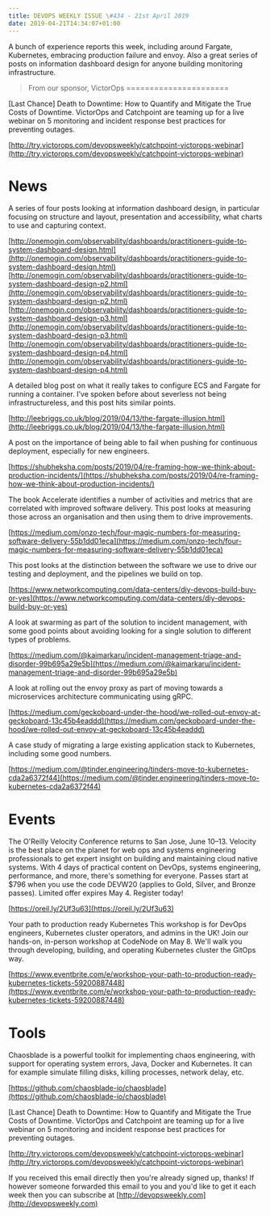 ```yaml
---
title: DEVOPS WEEKLY ISSUE \#434 - 21st April 2019 
date: 2019-04-21T14:34:07+01:00
---
```


A bunch of experience reports this week, including around Fargate, Kubernetes, embracing production failure and envoy. Also a great series of posts on information dashboard design for anyone building monitoring infrastructure.


>From our sponsor, VictorOps
======================

[Last Chance] Death to Downtime: How to Quantify and Mitigate the True Costs of Downtime. VictorOps and Catchpoint are teaming up for a live webinar on 5 monitoring and incident response best practices for preventing outages.

[http://try.victorops.com/devopsweekly/catchpoint-victorops-webinar](http://try.victorops.com/devopsweekly/catchpoint-victorops-webinar)


News
====

A series of four posts looking at information dashboard design, in particular focusing on structure and layout, presentation and accessibility, what charts to use and capturing context.

[http://onemogin.com/observability/dashboards/practitioners-guide-to-system-dashboard-design.html](http://onemogin.com/observability/dashboards/practitioners-guide-to-system-dashboard-design.html)
[http://onemogin.com/observability/dashboards/practitioners-guide-to-system-dashboard-design-p2.html](http://onemogin.com/observability/dashboards/practitioners-guide-to-system-dashboard-design-p2.html)
[http://onemogin.com/observability/dashboards/practitioners-guide-to-system-dashboard-design-p3.html](http://onemogin.com/observability/dashboards/practitioners-guide-to-system-dashboard-design-p3.html)
[http://onemogin.com/observability/dashboards/practitioners-guide-to-system-dashboard-design-p4.html](http://onemogin.com/observability/dashboards/practitioners-guide-to-system-dashboard-design-p4.html)


A detailed blog post on what it really takes to configure ECS and Fargate for running a container. I’ve spoken before about severless not being infrastructureless, and this post hits similar points.

[http://leebriggs.co.uk/blog/2019/04/13/the-fargate-illusion.html](http://leebriggs.co.uk/blog/2019/04/13/the-fargate-illusion.html)


A post on the importance of being able to fail when pushing for continuous deployment, especially for new engineers.

[https://shubheksha.com/posts/2019/04/re-framing-how-we-think-about-production-incidents/](https://shubheksha.com/posts/2019/04/re-framing-how-we-think-about-production-incidents/)


The book Accelerate identifies a number of activities and metrics that are correlated with improved software delivery. This post looks at measuring those across an organisation and then using them to drive improvements.

[https://medium.com/onzo-tech/four-magic-numbers-for-measuring-software-delivery-55b1dd01eca](https://medium.com/onzo-tech/four-magic-numbers-for-measuring-software-delivery-55b1dd01eca)


This post looks at the distinction between the software we use to drive our testing and deployment, and the pipelines we build on top.

[https://www.networkcomputing.com/data-centers/diy-devops-build-buy-or-yes](https://www.networkcomputing.com/data-centers/diy-devops-build-buy-or-yes)


A look at swarming as part of the solution to incident management, with some good points about avoiding looking for a single solution to different types of problems.

[https://medium.com/@kaimarkaru/incident-management-triage-and-disorder-99b695a29e5b](https://medium.com/@kaimarkaru/incident-management-triage-and-disorder-99b695a29e5b)


A look at rolling out the envoy proxy as part of moving towards a microservices architecture communicating using gRPC.

[https://medium.com/geckoboard-under-the-hood/we-rolled-out-envoy-at-geckoboard-13c45b4eaddd](https://medium.com/geckoboard-under-the-hood/we-rolled-out-envoy-at-geckoboard-13c45b4eaddd)


A case study of migrating a large existing application stack to Kubernetes, including some good numbers.

[https://medium.com/@tinder.engineering/tinders-move-to-kubernetes-cda2a6372f44](https://medium.com/@tinder.engineering/tinders-move-to-kubernetes-cda2a6372f44)


Events
======

The O'Reilly Velocity Conference returns to San Jose, June 10–13. Velocity is the best place on the planet for web ops and systems engineering professionals to get expert insight on building and maintaining cloud native systems. With 4 days of practical content on DevOps, systems engineering, performance, and more, there's something for everyone. Passes start at $796 when you use the code DEVW20 (applies to Gold, Silver, and Bronze passes). Limited offer expires May 4. Register today!

[https://oreil.ly/2Uf3u63](https://oreil.ly/2Uf3u63)


Your path to production ready Kubernetes
This workshop is for DevOps engineers, Kubernetes cluster operators, and admins in the UK! Join our hands-on, in-person workshop at CodeNode on May 8. We'll walk you through developing, building, and operating Kubernetes cluster the GitOps way.

[https://www.eventbrite.com/e/workshop-your-path-to-production-ready-kubernetes-tickets-59200887448](https://www.eventbrite.com/e/workshop-your-path-to-production-ready-kubernetes-tickets-59200887448)


Tools
====

Chaosblade is a powerful toolkit for implementing chaos engineering, with support for operating system errors, Java, Docker and Kubernetes. It can for example simulate filling disks, killing processes, network delay, etc.

[https://github.com/chaosblade-io/chaosblade](https://github.com/chaosblade-io/chaosblade)



[Last Chance] Death to Downtime: How to Quantify and Mitigate the True Costs of Downtime. VictorOps and Catchpoint are teaming up for a live webinar on 5 monitoring and incident response best practices for preventing outages.

[http://try.victorops.com/devopsweekly/catchpoint-victorops-webinar](http://try.victorops.com/devopsweekly/catchpoint-victorops-webinar)


If you received this email directly then you're already signed up, thanks! If however someone forwarded this email to you and you'd like to get it each week then you can subscribe at [http://devopsweekly.com](http://devopsweekly.com)

